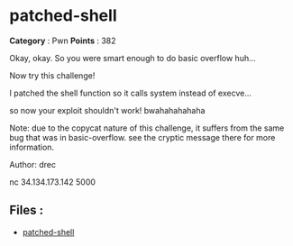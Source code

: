 # patched-shell

**Category** : Pwn
**Points** : 382

Okay, okay. So you were smart enough to do basic overflow huh...

Now try this challenge!
I patched the shell function so it calls system instead of execve...
so now your exploit shouldn't work! bwahahahahaha

Note: due to the copycat nature of this challenge, it suffers from the same bug that was in basic-overflow. see the cryptic message there for more information.

Author: drec


nc 34.134.173.142 5000

## Files : 
 - [patched-shell](./patched-shell)


